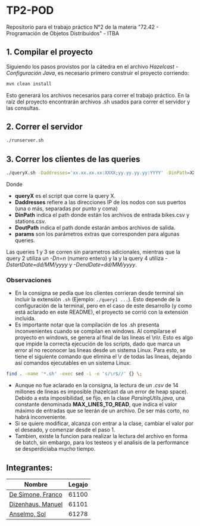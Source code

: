 # TP2-POD
Repositorio para el trabajo práctico N°2 de la materia "72.42 - Programación de Objetos Distribuidos" - ITBA

## 1. Compilar el proyecto
Siguiendo los pasos provistos por la cátedra en el archivo *Hazelcast - Configuración Java*, 
es necesario primero construir el proyecto corriendo:

```bash
mvn clean install
```
Esto generará los archivos necesarios para correr el trabajo práctico.
En la raíz del proyecto encontrarán archivos .sh usados para correr el servidor y las consultas.

## 2. Correr el servidor
```bash
./runserver.sh
```
## 3. Correr los clientes de las queries
```bash
./queryX.sh -Daddresses='xx.xx.xx.xx:XXXX;yy.yy.yy.yy:YYYY' -DinPath=XX -DoutPath=YY [params]
```
Donde
- **queryX** es el script que corre la query X.
- **Daddresses** refiere a las direcciones IP de los nodos con sus puertos (una o más, separadas por punto y coma)
- **DinPath** indica el path donde están los archivos de entrada bikes.csv y stations.csv.
- **DoutPath** indica el path donde estarán ambos archivos de salida.
- **params** son los parámetros extras que corresponden para algunas queries.

Las queries 1 y 3 se corren sin parametros adicionales, mientras que la query 2 utiliza un _-Dn=n_ (numero entero) y la
y la query 4 utiliza _-DstartDate=dd/MM/yyyy_ y _-DendDate=dd/MM/yyyy_.

### Observaciones
- En la consigna se pedía que los clientes corrieran desde terminal sin incluir la extensión `.sh` (Ejemplo: `./query1 ...`). Esto depende de la configuración de la terminal, pero en el caso de este desarrollo (y como está aclarado en este README), el proyecto se corrió con la extensión incluida.
- Es importante notar que la compilación de los .sh presenta inconvenientes cuando se compilan en windows. Al compilarse el proyecto en windows, se genera al final de las lineas el \n\r. Esto es algo que impide la correcta ejecución de los scripts, dado que marca un error al no reconocer las lineas desde un sistema Linux. Para esto, se tiene el siguiente comando que elimina el \r de todas las lineas, dejando así comandos ejecutables en un sistema Linux:
```bash
find . -name '*.sh' -exec sed -i -e 's/\r$//' {} \;
```
- Aunque no fue aclarado en la consigna, la lectura de un _.csv_ de 14 millones de líneas es imposible (hazelcast da un
  error de heap space). Debido a esta imposibilidad, se fijo, en la clase _ParsingUtils.java_, una constante denominada
  **MAX_LINES_TO_READ**, que indica el valor máximo de entradas que se leerán de un archivo. De ser más corto, no habrá
  inconveniente. 
- Si se quiere modificar, alcanza con entrar a la clase, cambiar el valor por el deseado, y comenzar desde el paso 1.
- Tambien, existe la funcion para realizar la lectura del archivo en forma de batch, sin embargo, para los testeos y el
  analisis de la performance se desperdiciaba mucho tiempo.

## Integrantes:
| Nombre                                              | Legajo |
|-----------------------------------------------------|--------|
| [De Simone, Franco](https://github.com/desimonef)   | 61100  |
| [Dizenhaus, Manuel](https://github.com/ManuelDizen) | 61101  |
| [Anselmo, Sol](https://github.com/sanselmo)         | 61278  |
